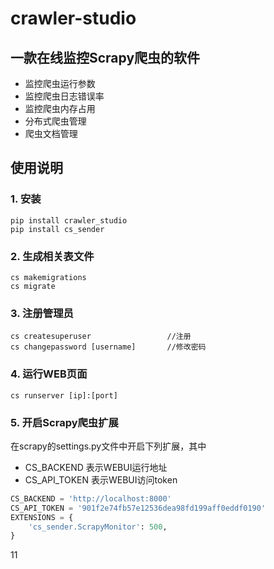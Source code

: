 # crawler-studio
## 一款在线监控Scrapy爬虫的软件

- 监控爬虫运行参数
- 监控爬虫日志错误率
- 监控爬虫内存占用
- 分布式爬虫管理
- 爬虫文档管理


## 使用说明

### 1. 安装
```
pip install crawler_studio
pip install cs_sender
```

### 2. 生成相关表文件
```
cs makemigrations
cs migrate
```

### 3. 注册管理员
```
cs createsuperuser                 //注册
cs changepassword [username]       //修改密码
```

### 4. 运行WEB页面
```
cs runserver [ip]:[port]
```

### 5. 开启Scrapy爬虫扩展
在scrapy的settings.py文件中开启下列扩展，其中
- CS_BACKEND    表示WEBUI运行地址
- CS_API_TOKEN  表示WEBUI访问token

```python
CS_BACKEND = 'http://localhost:8000'
CS_API_TOKEN = '901f2e74fb57e12536dea98fd199aff0eddf0190'
EXTENSIONS = {
    'cs_sender.ScrapyMonitor': 500,
}
```


11